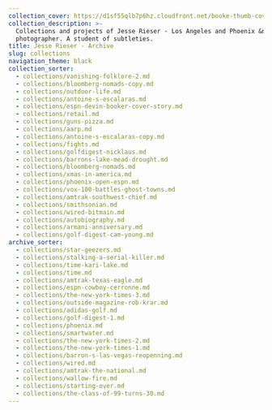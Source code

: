 ```yaml
---
collection_cover: https://d1sf55qlb7p6hz.cloudfront.net/booke-thumb-cover-1.jpg
collection_description: >-
  Collections and projects of Jesse Rieser - Los Angeles and Phoenix &nbsp;based
  photographer. A student of subtleties.
title: Jesse Rieser - Archive
slug: collections
navigation_theme: black
collection_sorter:
  - collections/vanishing-folklore-2.md
  - collections/bloomberg-nomads-copy.md
  - collections/outdoor-life.md
  - collections/antoine-s-escalaras.md
  - collections/espn-devin-booker-cover-story.md
  - collections/retail.md
  - collections/guns-pizza.md
  - collections/aarp.md
  - collections/antoine-s-escalaras-copy.md
  - collections/fights.md
  - collections/golfdigest-nicklaus.md
  - collections/barrons-lake-mead-drought.md
  - collections/bloomberg-nomads.md
  - collections/xmas-in-america.md
  - collections/phoenix-open-espn.md
  - collections/vox-100-battles-ghost-towns.md
  - collections/amtrak-southwest-chief.md
  - collections/smithsonian.md
  - collections/wired-bitmain.md
  - collections/autobiography.md
  - collections/armani-anniversary.md
  - collections/golf-digest-cam-young.md
archive_sorter:
  - collections/star-geezers.md
  - collections/stalking-a-serial-killer.md
  - collections/time-kari-lake.md
  - collections/time.md
  - collections/amtrak-texas-eagle.md
  - collections/espn-cowboy-cerronne.md
  - collections/the-new-york-times-3.md
  - collections/outside-magazine-rob-krar.md
  - collections/adidas-golf.md
  - collections/golf-digest-1.md
  - collections/phoenix.md
  - collections/smartwater.md
  - collections/the-new-york-times-2.md
  - collections/the-new-york-times-1.md
  - collections/barron-s-las-vegas-reopenning.md
  - collections/wired.md
  - collections/amtrak-the-national.md
  - collections/wallow-fire.md
  - collections/starting-over.md
  - collections/the-class-of-99-turns-30.md
---
```

